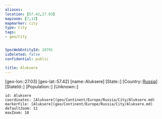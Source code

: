 ```yaml
---
aliases: 
location: [57.42,27.03]
mapzoom: [7,12] 
mapmarker: city 
type: City
tags:
- geo/City


SpocWebEntityId: 28791
isDeleted: false
confidential: public

title: Aluksere
---
```

[geo-lon::27.03]
[geo-lat::57.42]
[name::Aluksere]
[State::]
[Country::[Russia](geo/Continent/Europe/Russia.md)]
[StateId::]
[Population::]
[Unknown::]


```leaflet
id: Aluksere
coordinates: [Aluksere](geo/Continent/Europe/Russia/City/Aluksere.md)
markerFile: [Aluksere](geo/Continent/Europe/Russia/City/Aluksere.md)
defaultZoom: 11 
maxZoom: 18
```



